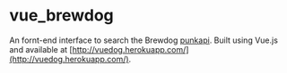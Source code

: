 # vue_brewdog

An fornt-end interface to search the Brewdog [punkapi](https://punkapi.com/). Built using Vue.js and available at [http://vuedog.herokuapp.com/](http://vuedog.herokuapp.com/).
